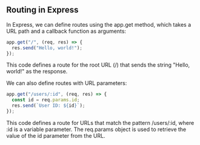 ## Routing in Express

In Express, we can define routes using the app.get method, which takes a URL path and a callback function as arguments:

```javascript
app.get("/", (req, res) => {
  res.send("Hello, world!");
});
```

This code defines a route for the root URL (/) that sends the string "Hello, world!" as the response.

We can also define routes with URL parameters:

```javascript
app.get("/users/:id", (req, res) => {
  const id = req.params.id;
  res.send(`User ID: ${id}`);
});
```

This code defines a route for URLs that match the pattern /users/:id, where :id is a variable parameter. The req.params object is used to retrieve the value of the id parameter from the URL.
